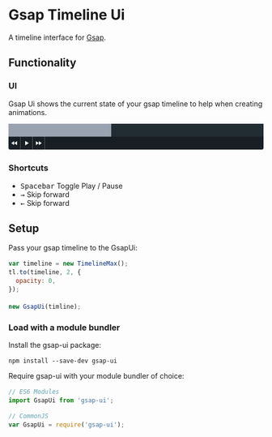 Gsap Timeline Ui
================

A timeline interface for [Gsap].

## Functionality

### UI

Gsap Ui shows the current state of your gsap timeline to help when creating animations.

![UI Preview](./github/gsap-ui-preview.png)

### Shortcuts

  + <kbd>Spacebar</kbd> Toggle Play / Pause
  + <kbd>→</kbd> Skip forward
  + <kbd>←</kbd> Skip forward

## Setup

Pass your gsap timeline to the GsapUi:
```js
var timeline = new TimelineMax();
tl.to(timeline, 2, {
  opacity: 0,
});

new GsapUi(timline);
```

### Load with a module bundler

Install the gsap-ui package:

```unix
npm install --save-dev gsap-ui
```

Require gsap-ui with your module bundler of choice:

```js
// ES6 Modules
import GsapUi from 'gsap-ui';
```

```js
// CommonJS
var GsapUi = require('gsap-ui');
```


[Gsap]: http://greensock.com/gsap
